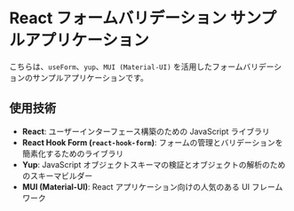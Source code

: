 # React フォームバリデーション サンプルアプリケーション

こちらは、`useForm`、`yup`、`MUI (Material-UI)` を活用したフォームバリデーションのサンプルアプリケーションです。

## 使用技術

- **React**: ユーザーインターフェース構築のための JavaScript ライブラリ
- **React Hook Form (`react-hook-form`)**: フォームの管理とバリデーションを簡素化するためのライブラリ
- **Yup**: JavaScript オブジェクトスキーマの検証とオブジェクトの解析のためのスキーマビルダー
- **MUI (Material-UI)**: React アプリケーション向けの人気のある UI フレームワーク

